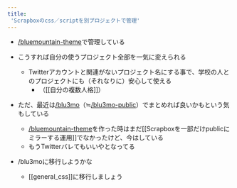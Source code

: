 ```yaml
---
title:
 'Scrapboxのcss／scriptを別プロジェクトで管理'
---
```


- [/bluemountain-theme](https://scrapbox.io/bluemountain-theme)で管理している
- こうすれば自分の使うプロジェクト全部を一気に変えられる
    - Twitterアカウントと関連がないプロジェクト名にする事で、学校の人とのプロジェクトにも（それなりに）安心して使える
        - （[[自分の複数人格]]）

- ただ、最近は[/blu3mo](https://scrapbox.io/blu3mo)（≒[/blu3mo-public](https://scrapbox.io/blu3mo-public)）でまとめれば良いかもという気もしている
    - [/bluemountain-theme](https://scrapbox.io/bluemountain-theme)を作った時はまだ[[Scrapboxを一部だけpublicにミラーする運用]]でなかったけど、今はしている
    - もうTwitterバレてもいいやとなってる
- /blu3moに移行しようかな
    - [[general_css]]に移行しましょう

